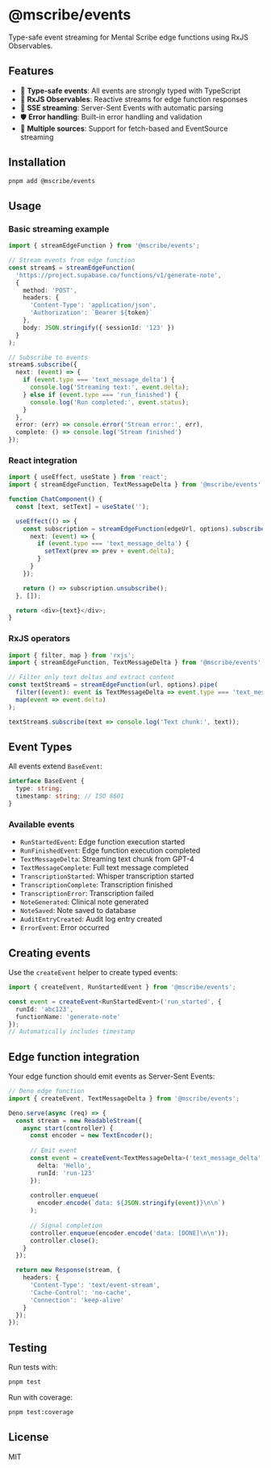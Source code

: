 # @mscribe/events

Type-safe event streaming for Mental Scribe edge functions using RxJS Observables.

## Features

- 🎯 **Type-safe events**: All events are strongly typed with TypeScript
- 🔄 **RxJS Observables**: Reactive streams for edge function responses
- 📡 **SSE streaming**: Server-Sent Events with automatic parsing
- 🛡️ **Error handling**: Built-in error handling and validation
- 🔌 **Multiple sources**: Support for fetch-based and EventSource streaming

## Installation

```bash
pnpm add @mscribe/events
```

## Usage

### Basic streaming example

```typescript
import { streamEdgeFunction } from '@mscribe/events';

// Stream events from edge function
const stream$ = streamEdgeFunction(
  'https://project.supabase.co/functions/v1/generate-note',
  {
    method: 'POST',
    headers: {
      'Content-Type': 'application/json',
      'Authorization': `Bearer ${token}`
    },
    body: JSON.stringify({ sessionId: '123' })
  }
);

// Subscribe to events
stream$.subscribe({
  next: (event) => {
    if (event.type === 'text_message_delta') {
      console.log('Streaming text:', event.delta);
    } else if (event.type === 'run_finished') {
      console.log('Run completed:', event.status);
    }
  },
  error: (err) => console.error('Stream error:', err),
  complete: () => console.log('Stream finished')
});
```

### React integration

```typescript
import { useEffect, useState } from 'react';
import { streamEdgeFunction, TextMessageDelta } from '@mscribe/events';

function ChatComponent() {
  const [text, setText] = useState('');

  useEffect(() => {
    const subscription = streamEdgeFunction(edgeUrl, options).subscribe({
      next: (event) => {
        if (event.type === 'text_message_delta') {
          setText(prev => prev + event.delta);
        }
      }
    });

    return () => subscription.unsubscribe();
  }, []);

  return <div>{text}</div>;
}
```

### RxJS operators

```typescript
import { filter, map } from 'rxjs';
import { streamEdgeFunction, TextMessageDelta } from '@mscribe/events';

// Filter only text deltas and extract content
const textStream$ = streamEdgeFunction(url, options).pipe(
  filter((event): event is TextMessageDelta => event.type === 'text_message_delta'),
  map(event => event.delta)
);

textStream$.subscribe(text => console.log('Text chunk:', text));
```

## Event Types

All events extend `BaseEvent`:

```typescript
interface BaseEvent {
  type: string;
  timestamp: string; // ISO 8601
}
```

### Available events

- `RunStartedEvent`: Edge function execution started
- `RunFinishedEvent`: Edge function execution completed
- `TextMessageDelta`: Streaming text chunk from GPT-4
- `TextMessageComplete`: Full text message completed
- `TranscriptionStarted`: Whisper transcription started
- `TranscriptionComplete`: Transcription finished
- `TranscriptionError`: Transcription failed
- `NoteGenerated`: Clinical note generated
- `NoteSaved`: Note saved to database
- `AuditEntryCreated`: Audit log entry created
- `ErrorEvent`: Error occurred

## Creating events

Use the `createEvent` helper to create typed events:

```typescript
import { createEvent, RunStartedEvent } from '@mscribe/events';

const event = createEvent<RunStartedEvent>('run_started', {
  runId: 'abc123',
  functionName: 'generate-note'
});
// Automatically includes timestamp
```

## Edge function integration

Your edge function should emit events as Server-Sent Events:

```typescript
// Deno edge function
import { createEvent, TextMessageDelta } from '@mscribe/events';

Deno.serve(async (req) => {
  const stream = new ReadableStream({
    async start(controller) {
      const encoder = new TextEncoder();
      
      // Emit event
      const event = createEvent<TextMessageDelta>('text_message_delta', {
        delta: 'Hello',
        runId: 'run-123'
      });
      
      controller.enqueue(
        encoder.encode(`data: ${JSON.stringify(event)}\n\n`)
      );
      
      // Signal completion
      controller.enqueue(encoder.encode('data: [DONE]\n\n'));
      controller.close();
    }
  });

  return new Response(stream, {
    headers: {
      'Content-Type': 'text/event-stream',
      'Cache-Control': 'no-cache',
      'Connection': 'keep-alive'
    }
  });
});
```

## Testing

Run tests with:

```bash
pnpm test
```

Run with coverage:

```bash
pnpm test:coverage
```

## License

MIT
